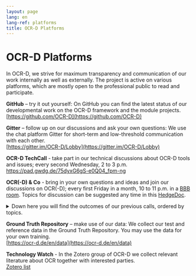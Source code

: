 ```yaml
---
layout: page
lang: en
lang-ref: platforms
title: OCR-D Platforms
---
```

# OCR-D Platforms

In OCR-D, we strive for maximum transparency and communication of our work
internally as well as externally. The project is active on various platforms,
which are mostly open to the professional public to read and participate.

**GitHub** – try it out yourself: On GitHub you can find the latest status of our developmental work on the OCR-D framework and the module projects.  
[https://github.com/OCR-D](https://github.com/OCR-D)

**Gitter** – follow up on our discussions and ask your own questions: We use the chat platform Gitter for short-term and low-threshold communication with each other.  
[https://gitter.im/OCR-D/Lobby](https://gitter.im/OCR-D/Lobby)

**OCR-D TechCall** - take part in our technical discussions about OCR-D tools and issues; every second Wednesday, 2 to 3 p.m.
https://pad.gwdg.de/75dyxG6gS-e0Q04_fpm-ng

**OCR(-D) & Co** - bring in your own questions and ideas and join our discussions on OCR(-D); every first Friday in a month, 10 to 11 p.m. in a 
[BBB room](https://meet.gwdg.de/b/kon-v6q-azq-3el). Topics for discussion can be suggested any time in this [HedgeDoc](https://pad.gwdg.de/4DOfRl42RIeAQYDaimFx-w).
<details>
<summary>Down here you will find the outcomes of our previous calls, ordered by topics.</summary>
</details>

**Ground Truth Repository** – make use of our data: We collect our test and reference data in the Ground Truth Repository. You may use the data for your own training.  
[https://ocr-d.de/en/data](https://ocr-d.de/en/data)

**Technology Watch** - In the Zotero group of OCR-D we collect relevant literature about OCR together with interested parties.  
[Zotero list](https://www.zotero.org/groups/ocr-d)
